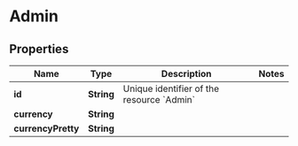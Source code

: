 

# Admin


## Properties

| Name | Type | Description | Notes |
|------------ | ------------- | ------------- | -------------|
|**id** | **String** | Unique identifier of the resource &#x60;Admin&#x60; |  |
|**currency** | **String** |  |  |
|**currencyPretty** | **String** |  |  |



